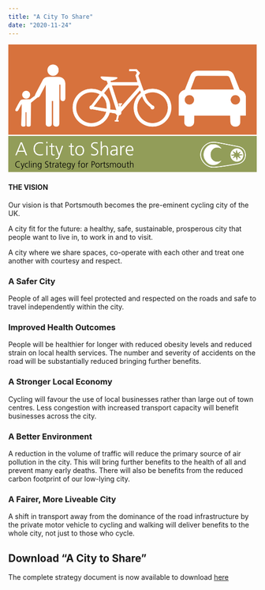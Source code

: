 ```yaml
---
title: "A City To Share"
date: "2020-11-24"
---
```


![](images/city-to-share-fb.png)

#### THE VISION

Our vision is that Portsmouth becomes the pre-eminent cycling city of the UK.

A city fit for the future: a healthy, safe, sustainable, prosperous city that people want to live in, to work in and to visit.

A city where we share spaces, co-operate with each other and treat one another with courtesy and respect.

### A Safer City

People of all ages will feel protected and respected on the roads and safe to travel independently within the city.

### Improved Health Outcomes

People will be healthier for longer with reduced obesity levels and reduced strain on local health services. The number and severity of accidents on the road will be substantially reduced bringing further benefits.

### A Stronger Local Economy

Cycling will favour the use of local businesses rather than large out of town centres. Less congestion with increased transport capacity will benefit businesses across the city.

### A Better Environment

A reduction in the volume of traffic will reduce the primary source of air pollution in the city. This will bring further benefits to the health of all and prevent many early deaths. There will also be benefits from the reduced carbon footprint of our low-lying city.

### A Fairer, More Liveable City

A shift in transport away from the dominance of the road infrastructure by the private motor vehicle to cycling and walking will deliver benefits to the whole city, not just to those who cycle.

## Download “A City to Share”

The complete strategy document is now available to download [here](http://box5193.temp.domains/~pompeybu/wp-content/uploads/2020/11/a-city-to-share-3.pdf)
